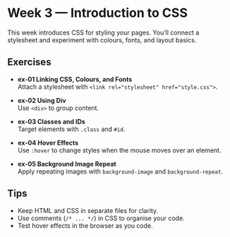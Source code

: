 # Week 3 — Introduction to CSS

This week introduces CSS for styling your pages. You’ll connect a stylesheet and experiment with colours, fonts, and layout basics.

## Exercises
- **ex-01 Linking CSS, Colours, and Fonts**  
  Attach a stylesheet with `<link rel="stylesheet" href="style.css">`.

- **ex-02 Using Div**  
  Use `<div>` to group content.

- **ex-03 Classes and IDs**  
  Target elements with `.class` and `#id`.

- **ex-04 Hover Effects**  
  Use `:hover` to change styles when the mouse moves over an element.

- **ex-05 Background Image Repeat**  
  Apply repeating images with `background-image` and `background-repeat`.

## Tips
- Keep HTML and CSS in separate files for clarity.  
- Use comments (`/* ... */`) in CSS to organise your code.  
- Test hover effects in the browser as you code.
